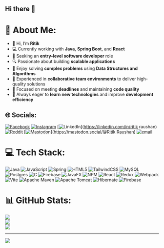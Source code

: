 ## Hi there 👋

# 💫 About Me:

- 👋 Hi, I’m **Ritik**
- 💻 Currently working with **Java**, **Spring Boot**, and **React**
- 🚀 Seeking an **entry-level software developer** role
- 🔍 Passionate about building **scalable applications**
- 🧠 Enjoy solving **complex problems** using **Data Structures and Algorithms**
- 🤝 Experienced in **collaborative team environments** to deliver high-quality solutions
- 📅 Focused on meeting **deadlines** and maintaining **code quality**
- 🌱 Always eager to **learn new technologies** and improve **development efficiency**



## 🌐 Socials:
[![Facebook](https://img.shields.io/badge/Facebook-%231877F2.svg?logo=Facebook&logoColor=white)](https://facebook.com/ritiksingh) [![Instagram](https://img.shields.io/badge/Instagram-%23E4405F.svg?logo=Instagram&logoColor=white)](https://instagram.com/ritikk__024) [![LinkedIn](https://img.shields.io/badge/LinkedIn-%230077B5.svg?logo=linkedin&logoColor=white)](https://linkedin.com/in/ritik raushan) [![Reddit](https://img.shields.io/badge/Reddit-%23FF4500.svg?logo=Reddit&logoColor=white)](https://reddit.com/user/ritik1443) [![Mastodon](https://img.shields.io/badge/-MASTODON-%232B90D9?logo=mastodon&logoColor=white)](https://mastodon.social/@Ritik Raushan) [![email](https://img.shields.io/badge/Email-D14836?logo=gmail&logoColor=white)](mailto:ritikstm16@gmail.com) 

# 💻 Tech Stack:
![Java](https://img.shields.io/badge/java-%23ED8B00.svg?style=for-the-badge&logo=openjdk&logoColor=white) ![JavaScript](https://img.shields.io/badge/javascript-%23323330.svg?style=for-the-badge&logo=javascript&logoColor=%23F7DF1E) ![Spring](https://img.shields.io/badge/spring-%236DB33F.svg?style=for-the-badge&logo=spring&logoColor=white) ![HTML5](https://img.shields.io/badge/html5-%23E34F26.svg?style=for-the-badge&logo=html5&logoColor=white) ![TailwindCSS](https://img.shields.io/badge/tailwindcss-%2338B2AC.svg?style=for-the-badge&logo=tailwind-css&logoColor=white) ![MySQL](https://img.shields.io/badge/mysql-4479A1.svg?style=for-the-badge&logo=mysql&logoColor=white) ![Postgres](https://img.shields.io/badge/postgres-%23316192.svg?style=for-the-badge&logo=postgresql&logoColor=white) ![C](https://img.shields.io/badge/c-%2300599C.svg?style=for-the-badge&logo=c&logoColor=white) ![Firebase](https://img.shields.io/badge/firebase-%23039BE5.svg?style=for-the-badge&logo=firebase) ![JavaFX](https://img.shields.io/badge/javafx-%23FF0000.svg?style=for-the-badge&logo=javafx&logoColor=white) ![NPM](https://img.shields.io/badge/NPM-%23CB3837.svg?style=for-the-badge&logo=npm&logoColor=white) ![React](https://img.shields.io/badge/react-%2320232a.svg?style=for-the-badge&logo=react&logoColor=%2361DAFB) ![Redux](https://img.shields.io/badge/redux-%23593d88.svg?style=for-the-badge&logo=redux&logoColor=white) ![Webpack](https://img.shields.io/badge/webpack-%238DD6F9.svg?style=for-the-badge&logo=webpack&logoColor=black) ![Vite](https://img.shields.io/badge/vite-%23646CFF.svg?style=for-the-badge&logo=vite&logoColor=white) ![Apache Maven](https://img.shields.io/badge/Apache%20Maven-C71A36?style=for-the-badge&logo=Apache%20Maven&logoColor=white) ![Apache Tomcat](https://img.shields.io/badge/apache%20tomcat-%23F8DC75.svg?style=for-the-badge&logo=apache-tomcat&logoColor=black) ![Hibernate](https://img.shields.io/badge/Hibernate-59666C?style=for-the-badge&logo=Hibernate&logoColor=white) ![Firebase](https://img.shields.io/badge/firebase-a08021?style=for-the-badge&logo=firebase&logoColor=ffcd34)
# 📊 GitHub Stats:
![](https://github-readme-stats.vercel.app/api?username=ritik178&theme=dark&hide_border=false&include_all_commits=false&count_private=false)<br/>
![](https://nirzak-streak-stats.vercel.app/?user=ritik178&theme=dark&hide_border=false)<br/>
![](https://github-readme-stats.vercel.app/api/top-langs/?username=ritik178&theme=dark&hide_border=false&include_all_commits=false&count_private=false&layout=compact)

---
[![](https://visitcount.itsvg.in/api?id=ritik178&icon=0&color=0)](https://visitcount.itsvg.in)

<!-- Proudly created with GPRM ( https://gprm.itsvg.in ) -->

